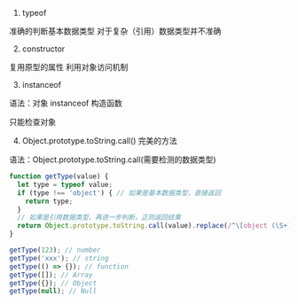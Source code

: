 1. typeof

准确的判断基本数据类型
对于复杂（引用）数据类型并不准确

2. constructor

复用原型的属性
利用对象访问机制

3. instanceof

语法：对象 instanceof 构造函数

只能检查对象

4. Object.prototype.toString.call() 完美的方法

语法：Object.prototype.toString.call(需要检测的数据类型)

````js
function getType(value) {
  let type = typeof value;
  if (type !== 'object') { // 如果是基本数据类型，直接返回
    return type;
  }
  // 如果是引用数据类型，再进一步判断，正则返回结果
  return Object.prototype.toString.call(value).replace(/^\[object (\S+)\]$/, '$1');
}

getType(123); // number
getType('xxx'); // string
getType(() => {}); // function
getType([]); // Array
getType({}); // Object
getType(null); // Null
````

